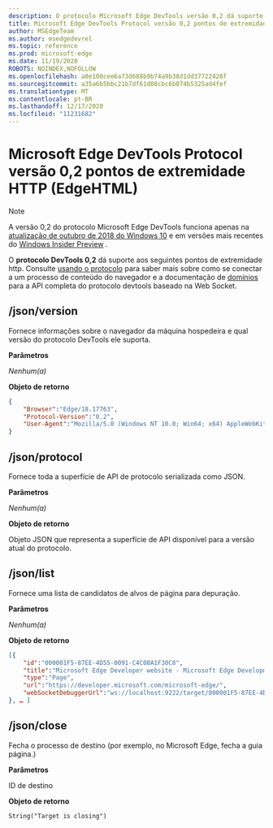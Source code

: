 ```yaml
---
description: O protocolo Microsoft Edge DevTools versão 0,2 dá suporte aos seguintes pontos de extremidade HTTP.
title: Microsoft Edge DevTools Protocol versão 0,2 pontos de extremidade HTTP (EdgeHTML)
author: MSEdgeTeam
ms.author: msedgedevrel
ms.topic: reference
ms.prod: microsoft-edge
ms.date: 11/19/2020
ROBOTS: NOINDEX,NOFOLLOW
ms.openlocfilehash: a0e100cee6a73d688b9b74a9b38d1dd37722428f
ms.sourcegitcommit: a35a6b5bbc21b7df61d08cbc6b074b5325ad4fef
ms.translationtype: MT
ms.contentlocale: pt-BR
ms.lasthandoff: 12/17/2020
ms.locfileid: "11231682"
---
```

# Microsoft Edge DevTools Protocol versão 0,2 pontos de extremidade HTTP (EdgeHTML)  

> [!NOTE]
> A versão 0,2 do protocolo Microsoft Edge DevTools funciona apenas na [atualização de outubro de 2018 do Windows 10]() e em versões mais recentes do [Windows Insider Preview](https://insider.windows.com/en-us/getting-started/) .

O **protocolo DevTools 0,2** dá suporte aos seguintes pontos de extremidade http. Consulte [usando o protocolo](../index.md#using-the-protocol) para saber mais sobre como se conectar a um processo de conteúdo do navegador e a documentação de [domínios](domains/index.md) para a API completa do protocolo devtools baseado na Web Socket.

## /json/version
Fornece informações sobre o navegador da máquina hospedeira e qual versão do protocolo DevTools ele suporta.

**Parâmetros**

*Nenhum(a)*

**Objeto de retorno**

```json
{
    "Browser":"Edge/18.17763",
    "Protocol-Version":"0.2",
    "User-Agent":"Mozilla/5.0 (Windows NT 10.0; Win64; x64) AppleWebKit/537.36 (KHTML, like Gecko) Chrome/64.0.3282.140 Safari/537.36 Edge/18.17763"
}
```

## /json/protocol

Fornece toda a superfície de API de protocolo serializada como JSON.

**Parâmetros**

*Nenhum(a)*

**Objeto de retorno**

Objeto JSON que representa a superfície de API disponível para a versão atual do protocolo.

## /json/list

Fornece uma lista de candidatos de alvos de página para depuração.

**Parâmetros**

*Nenhum(a)*

**Objeto de retorno**

```json
[{
    "id":"000001F5-87EE-4D55-0091-C4C08A1F30C8",
    "title":"Microsoft Edge Developer website - Microsoft Edge Development",
    "type":"Page",
    "url":"https://developer.microsoft.com/microsoft-edge/",
    "webSocketDebuggerUrl":"ws://localhost:9222/target/000001F5-87EE-4D55-0091-C4C08A1F30C8"
}, … ]
```

## /json/close

Fecha o processo de destino (por exemplo, no Microsoft Edge, fecha a guia página.)

**Parâmetros**

ID de destino 

**Objeto de retorno**

```
String("Target is closing")
```
